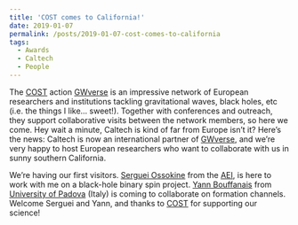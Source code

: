 ```yaml
---
title: 'COST comes to California!'
date: 2019-01-07
permalink: /posts/2019-01-07-cost-comes-to-california
tags:
  - Awards
  - Caltech
  - People
---
```


The [COST](<https://www.cost.eu/cost-actions/>) action [GWverse](<https://gwverse.tecnico.ulisboa.pt>) is an impressive network of European researchers and institutions tackling gravitational waves, black holes, etc (i.e. the things I like… sweet!). Together with conferences and outreach, they support collaborative visits between the network members, so here we come. Hey wait a minute, Caltech is kind of far from Europe isn’t it? Here’s the news: Caltech is now an international partner of [GWverse](<https://gwverse.tecnico.ulisboa.pt>), and we’re very happy to host European researchers who want to collaborate with us in sunny southern California.

We’re having our first visitors. [Serguei Ossokine](https://inspirehep.net/authors/1902705) from the [AEI](<https://www.aei.mpg.de/>), is here to work with me on a black-hole binary spin project. [Yann Bouffanais](https://inspirehep.net/authors/1960046) from [University of Padova](<http://www.unipd.it>) (Italy) is coming to collaborate on formation channels. Welcome Serguei and Yann, and thanks to [COST](<https://www.cost.eu/cost-actions/>) for supporting our science!

